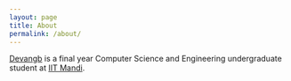 ```yaml
---
layout: page
title: About
permalink: /about/
---
```


[Devangb](http://www.devangb.com) is a final year Computer Science and Engineering undergraduate student at [IIT Mandi](http://www.iitmandi.ac.in).
